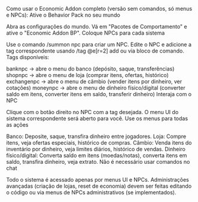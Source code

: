 Como usar o Economic Addon completo (versão sem comandos, só menus e NPCs):
Ative o Behavior Pack no seu mundo

Abra as configurações do mundo.
Vá em "Pacotes de Comportamento" e ative o "Economic Addon BP".
Coloque NPCs para cada sistema

Use o comando /summon npc para criar um NPC.
Edite o NPC e adicione a tag correspondente usando /tag @e[r=2] add <tag> ou via bloco de comando.
Tags disponíveis:

banknpc → abre o menu do banco (depósito, saque, transferências)
shopnpc → abre o menu de loja (comprar itens, ofertas, histórico)
exchangenpc → abre o menu de câmbio (vender itens por dinheiro, ver cotações)
moneynpc → abre o menu de dinheiro físico/digital (converter saldo em itens, converter itens em saldo, transferir dinheiro)
Interaja com o NPC

Clique com o botão direito no NPC com a tag desejada.
O menu UI do sistema correspondente será aberto para você.
Use os menus para todas as ações

Banco: Deposite, saque, transfira dinheiro entre jogadores.
Loja: Compre itens, veja ofertas especiais, histórico de compras.
Câmbio: Venda itens do inventário por dinheiro, veja limites diários, histórico de vendas.
Dinheiro físico/digital: Converta saldo em itens (moedas/notas), converta itens em saldo, transfira dinheiro, veja extrato.
Não é necessário usar comandos no chat

Todo o sistema é acessado apenas por menus UI e NPCs.
Administrações avançadas (criação de lojas, reset de economia) devem ser feitas editando o código ou via menus de NPCs administrativos (se implementados).
